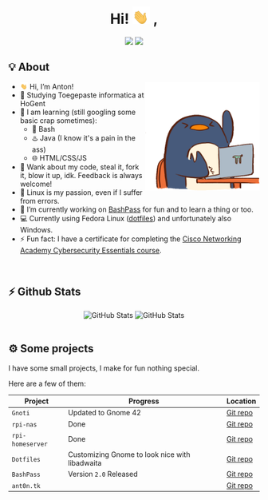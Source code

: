 <div align="center">
   <h1>
      Hi! <img width="35" src="./assets/waving-hand.gif"> ,
   </h1>
   <a href="https://github.com/AntonVanAssche"><img width="15%" src="https://img.shields.io/badge/Github-2E3440?style=for-the-badge&logo=github&logoColor=white"></a>
   <a href="https://gitlab.com/AntonVanAssche"><img width="15%" src="https://img.shields.io/badge/Gitlab-2E3440?style=for-the-badge&logo=gitlab&logoColor=white"></a>
   <br>
   <!-- <img src="https://api.ghprofile.me/view?username=AntonVanAssche&color=2E3440&label=views"/> -->
</div>

## 💡 About

<img align="right"  width="230em" src="./assets/penguin.gif"/>

-  <img width="15" src="./assets/waving-hand.gif"/> Hi, I’m Anton!
-  🏫 Studying Toegepaste informatica at HoGent
-  🧠 I am learning (still googling some basic crap sometimes):
   -  🐚 Bash
   -  ♨️ Java (I know it's a pain in the ass)
   -  🌐 HTML/CSS/JS
-  👯 Wank about my code, steal it, fork it, blow it up, idk. Feedback is always welcome!
-  🐧 Linux is my passion, even if I suffer from errors.
-  👷 I’m currently working on [BashPass](https://github.com/AntonVanAssche/bashpass) for fun and to learn a thing or too.
-  💻 Currently using Fedora Linux ([dotfiles](https://github.com/AntonVanAssche/dotfiles)) and unfortunately also Windows.
-  ⚡ Fun fact: I have a certificate for completing the [Cisco Networking Academy Cybersecurity Essentials course](https://www.credly.com/badges/9ee8cf32-505d-474f-8210-285248b698d0/public_url).

<br>

## ⚡ Github Stats

<div align="center">
   <img height="165em" alt="GitHub Stats" src="https://github-readme-stats.vercel.app/api?username=AntonVanAssche&count_private=true&show_icons=true&layout=compact&hide_border=true&theme=nord"/>
   <img height="165em" alt="GitHub Stats" src="https://github-readme-stats.vercel.app/api/top-langs/?username=AntonVanAssche&show_icons=true&layout=compact&hide_border=true&theme=nord"/>
</div>

<br>

## ⚙️ Some projects

I have some small projects, I make for fun nothing special.

Here are a few of them:

| Project          | Progress                                       | Location                                                     |
| ---------------- | ---------------------------------------------- | ------------------------------------------------------------ |
| `Gnoti`          | Updated to Gnome 42                            | [Git repo](https://github.com/AntonVanAssche/gnoti)          |
| `rpi-nas`        | Done                                           | [Git repo](https://github.com/AntonVanAssche/rpi-nas)        |
| `rpi-homeserver` | Done                                           | [Git repo](https://github.com/AntonVanAssche/rpi-homeserver) |
| `Dotfiles`       | Customizing Gnome to look nice with libadwaita | [Git repo](https://github.com/AntonVanAssche/dotfiles)       |
| `BashPass`       | Version `2.0` Released                         | [Git repo](https://github.com/AntonVanAssche/bashpass)       |
| `ant0n.tk`       |                                                | [Git repo](https://github.com/AntonVanAssche/ant0n.tk)       |
